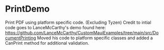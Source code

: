 # PrintDemo
Print PDF using platform specific code. (Excluding Tyzen)
Credit to intial code goes to LanceMcCarthy's demo found here: https://github.com/LanceMcCarthy/CustomMauiExamples/tree/main/src/DocumentPrinting
Moved his code to platform specific classes and added a CanPrint method for additional validation. 
